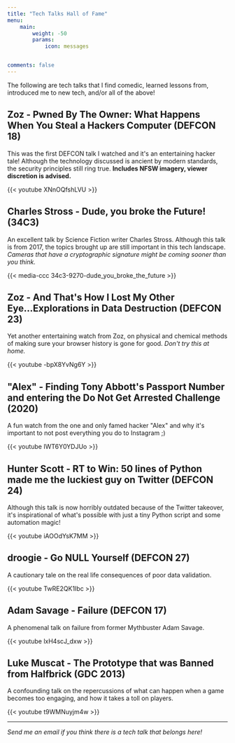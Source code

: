 ```yaml
---
title: "Tech Talks Hall of Fame"
menu:
    main: 
        weight: -50
        params:
            icon: messages


comments: false
---
```


The following are tech talks that I find comedic, learned lessons from, introduced me to new tech, and/or all of the above!

## Zoz - Pwned By The Owner: What Happens When You Steal a Hackers Computer (DEFCON 18)

This was the first DEFCON talk I watched and it's an entertaining hacker tale! Although the technology discussed is ancient by modern standards, the security principles still ring true. **Includes NFSW imagery, viewer discretion is advised.**

{{< youtube XNnOQfshLVU >}}

## Charles Stross - Dude, you broke the Future! (34C3)

An excellent talk by Science Fiction writer Charles Stross. Although this talk is from 2017, the topics brought up are still important in this tech landscape. *Cameras that have a cryptographic signature might be coming sooner than you think.*

{{< media-ccc 34c3-9270-dude_you_broke_the_future >}}

## Zoz - And That's How I Lost My Other Eye...Explorations in Data Destruction (DEFCON 23)

Yet another entertaining watch from Zoz, on physical and chemical methods of making sure your browser history is gone for good. *Don't try this at home.*

{{< youtube -bpX8YvNg6Y >}}

## "Alex" - Finding Tony Abbott's Passport Number and entering the Do Not Get Arrested Challenge (2020)

A fun watch from the one and only famed hacker "Alex" and why it's important to not post everything you do to Instagram ;)

{{< youtube IWT6Y0YDJUo >}}

## Hunter Scott - RT to Win: 50 lines of Python made me the luckiest guy on Twitter (DEFCON 24)

Although this talk is now horribly outdated because of the Twitter takeover, it's inspirational of what's possible with just a tiny Python script and some automation magic!

{{< youtube iAOOdYsK7MM >}}

## droogie - Go NULL Yourself (DEFCON 27)

A cautionary tale on the real life consequences of poor data validation.

{{< youtube TwRE2QK1Ibc >}}

## Adam Savage - Failure (DEFCON 17)

A phenomenal talk on failure from former Mythbuster Adam Savage.

{{< youtube lxH4scJ_dxw >}}

## Luke Muscat - The Prototype that was Banned from Halfbrick (GDC 2013)

A confounding talk on the repercussions of what can happen when a game becomes too engaging, and how it takes a toll on players.

{{< youtube t9WMNuyjm4w >}}

---

*Send me an email if you think there is a tech talk that belongs here!*
